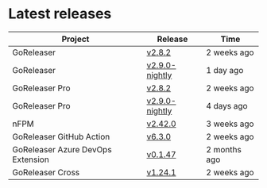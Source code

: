 # Latest releases

| Project                           | Release                                                                                         | Time        |
| --------------------------------- | ----------------------------------------------------------------------------------------------- | ----------- |
| GoReleaser | [v2.8.2](https://github.com/goreleaser/goreleaser/releases/tag/v2.8.2) | 2 weeks ago |
| GoReleaser | [v2.9.0-nightly](https://github.com/goreleaser/goreleaser/releases/tag/nightly) | 1 day ago |
| GoReleaser Pro | [v2.8.2](https://github.com/goreleaser/goreleaser-pro/releases/tag/v2.8.2) | 2 weeks ago |
| GoReleaser Pro | [v2.9.0-nightly](https://github.com/goreleaser/goreleaser-pro/releases/tag/nightly) | 4 days ago |
| nFPM | [v2.42.0](https://github.com/goreleaser/nfpm/releases/tag/v2.42.0) | 3 weeks ago |
| GoReleaser GitHub Action | [v6.3.0](https://github.com/goreleaser/goreleaser-action/releases/tag/v6.3.0) | 2 weeks ago |
| GoReleaser Azure DevOps Extension | [v0.1.47](https://github.com/goreleaser/goreleaser-azure-devops-extension/releases/tag/v0.1.47) | 2 months ago |
| GoReleaser Cross | [v1.24.1](https://github.com/goreleaser/goreleaser-cross/releases/tag/v1.24.1) | 2 weeks ago |
